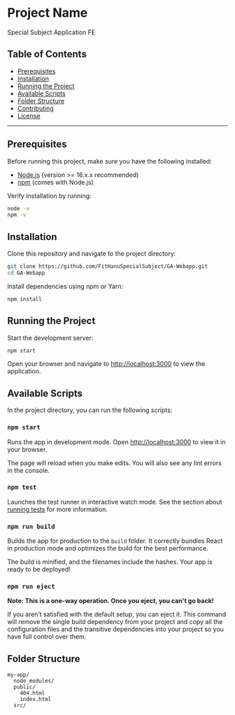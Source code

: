 # Project Name

Special Subject Application FE
## Table of Contents

- [Prerequisites](#prerequisites)
- [Installation](#installation)
- [Running the Project](#running-the-project)
- [Available Scripts](#available-scripts)
- [Folder Structure](#folder-structure)
- [Contributing](#contributing)
- [License](#license)

---

## Prerequisites

Before running this project, make sure you have the following installed:

- [Node.js](https://nodejs.org/) (version >= 16.x.x recommended)
- [npm](https://www.npmjs.com/) (comes with Node.js)

Verify installation by running:

```bash
node -v
npm -v
```

## Installation

Clone this repository and navigate to the project directory:

```bash
git clone https://github.com/FitHanuSpecialSubject/GA-Webapp.git
cd GA-Webapp
```

Install dependencies using npm or Yarn:

```bash
npm install
```

## Running the Project

Start the development server:

```bash
npm start
```

Open your browser and navigate to [http://localhost:3000](http://localhost:3000) to view the application.

## Available Scripts

In the project directory, you can run the following scripts:

### `npm start`

Runs the app in development mode.
Open [http://localhost:3000](http://localhost:3000) to view it in your browser.

The page will reload when you make edits. You will also see any lint errors in the console.

### `npm test`

Launches the test runner in interactive watch mode. See the section about [running tests](https://facebook.github.io/create-react-app/docs/running-tests) for more information.

### `npm run build`

Builds the app for production to the `build` folder. It correctly bundles React in production mode and optimizes the build for the best performance.

The build is minified, and the filenames include the hashes. Your app is ready to be deployed!

### `npm run eject`

**Note: This is a one-way operation. Once you eject, you can't go back!**

If you aren’t satisfied with the default setup, you can eject it. This command will remove the single build dependency from your project and copy all the configuration files and the transitive dependencies into your project so you have full control over them.

## Folder Structure

```
my-app/
  node_modules/
  public/
    404.html
    index.html
  src/
```
